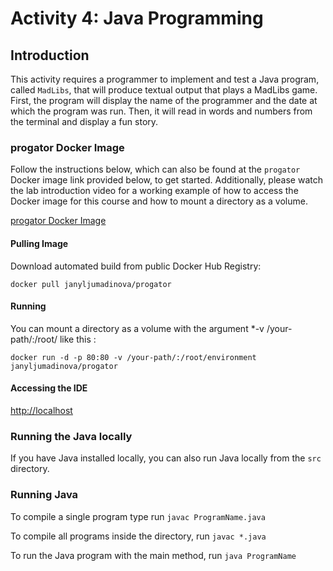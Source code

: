 # Activity 4: Java Programming

## Introduction

This activity requires a programmer to implement and test a Java program,
called `MadLibs`, that will produce textual output that plays a MadLibs game.
First, the program will display the name of the programmer and the date at which
the program was run. Then, it will read in words and numbers from the terminal and
display a fun story.

### progator Docker Image

Follow the instructions below, which can also be found at the `progator` Docker image link provided below, to get started. Additionally, please watch the lab introduction video for a working example of how to access the Docker image for this course and how to mount a directory as a volume.

[progator Docker Image](https://hub.docker.com/repository/docker/janyljumadinova/progator)

#### Pulling Image

Download automated build from public Docker Hub Registry:

`docker pull janyljumadinova/progator`

#### Running

You can mount a directory as a volume with the argument *-v /your-path/:/root/ like this :

`docker run -d -p 80:80 -v /your-path/:/root/environment janyljumadinova/progator`

#### Accessing the IDE

<http://localhost>

### Running the Java locally

If you have Java installed locally, you can also run Java locally from the `src` directory.

### Running Java

To compile a single program type run `javac ProgramName.java`

To compile all programs inside the directory, run `javac *.java`

To run the Java program with the main method, run `java ProgramName`

